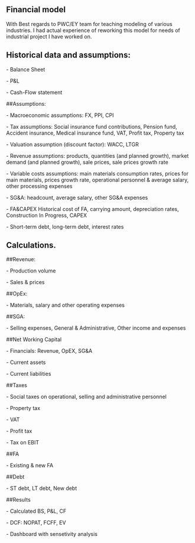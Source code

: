 ## Financial model
With Best regards to PWC/EY team for teaching modeling of various industries. I had actual experience of reworking this model for needs of industrial project I have worked on. 

## Historical data and assumptions: 
<p>- Balance Sheet<p>
<p>- P&L <p>
<p>- Cash-Flow statement<p>
##Assumptions: 
<p>- Macroeconomic assumptions: FX, PPI, CPI<p>
<p>- Tax assumptions: Social insurance fund contributions, Pension fund, Accident insurance, Medical insurance fund, VAT, Profit tax, Property tax<p>
<p>- Valuation assumption (discount factor): WACC, LTGR<p>
<p>- Revenue assumptions: products, quantities (and planned growth), market demand (and planned growth), sale prices, sale prices growth rate<p>
<p>- Variable costs assumptions: main materials consumption rates, prices for main materials, prices growth rate, operational personnel & average salary, other processing expenses<p>
<p>- SG&A: headcount, average salary, other SG&A expenses <p>
<p>- FA&CAPEX Historical cost of FA, carrying amount, depreciation rates, Construction In Progress, CAPEX<p>
<p>- Short-term debt, long-term debt, interest rates<p>

## Calculations.

##Revenue:
<p>- Production volume <p>
<p>- Sales & prices<p>
##OpEx:
<p>- Materials, salary and other operating expenses<p>
##SGA:
<P>- Selling expenses, General & Administrative, Other income and expenses<p>
##Net Working Capital
<p>- Financials: Revenue, OpEX, SG&A<p>
<p>- Current assets<p>
<p>- Current liabilities<p>
##Taxes
<p>- Social taxes on operational, selling and administrative personnel<p>
<p>- Property tax<p>
<p>- VAT<p>
<p>- Profit tax<p>
<p>- Tax on EBIT<p>
##FA
<p>- Existing & new FA <p>
##Debt 
<p>- ST debt, LT debt, New debt<p>
##Results 
<p>- Calculated BS, P&L, CF<p>
<p>- DCF: NOPAT, FCFF, EV<p>
<p>- Dashboard with sensetivity analysis<p>


